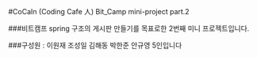#CoCaIn (Coding Cafe 人) Bit_Camp mini-project part.2

###비트캠프 spring 구조의 게시판 만들기를 목표로한 2번째 미니 프로젝트입니다.

###구성원 : 이원재 조성일 김해동 박한준 안규영 5인입니다


